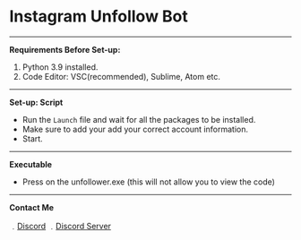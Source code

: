 # Instagram Unfollow Bot

----------
**Requirements Before Set-up:**

1. Python 3.9 installed.
2. Code Editor: VSC(recommended), Sublime, Atom etc.
----------
**Set-up: Script**

- Run the `Launch` file and wait for all the packages to be installed.
- Make sure to add your add your correct account information.
- Start.
----------
**Executable**

- Press on the unfollower.exe (this will not allow you to view the code)
----------
**Contact Me**

﹒[Discord](https://discord.com/users/805166992432431124)
﹒[Discord Server](https://discord.gg/NNqNFH6h2j)
